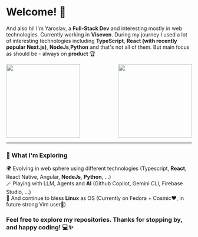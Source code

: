 # Welcome! 👋

And also hi! I'm Yaroslav, a __Full-Stack Dev__ and interesting mostly in web technologies. Currently working in __Viseven__.
During my journey I used a lot of interesting technologies including __TypeScript__, __React (with recently popular Next.js)__, __NodeJs__,__Python__ and that's not all of them.
But main focus as should be - always on __product__ 🏆

<div style="display: flex; justify-content: space-between; align-items: center;">
  <picture>
    <source
      srcset="https://github-readme-stats.vercel.app/api?username=yanklio&theme=dark&bg_color=00000000&border_color=30363d&title_color=428ff2"
      media="(prefers-color-scheme: dark)"
    />
    <source
      srcset="https://github-readme-stats.vercel.app/api?username=yanklio&theme=light&bg_color=00000000"
      media="(prefers-color-scheme: light), (prefers-color-scheme: no-preference)"
    />
    <img height="200px" align="center" style="min-height: 200px" src="https://github-readme-stats.vercel.app/api?username=yanklio&langs_count=8&layout=compact" />
  </picture>
  
  <picture>
    <source
      srcset="https://github-readme-stats.vercel.app/api/top-langs/?username=yanklio&langs_count=8&layout=compact&theme=dark&bg_color=00000000&border_color=30363d&title_color=428ff2"
      media="(prefers-color-scheme: dark)"
    />
    <source
      srcset="https://github-readme-stats.vercel.app/api/top-langs/?username=yanklio&langs_count=8&layout=compact&theme=light&bg_color=00000000"
      media="(prefers-color-scheme: light), (prefers-color-scheme: no-preference)"
    />
    <img height="200px" align="center" style="min-height: 200px" src="https://github-readme-stats.vercel.app/api/top-langs/?username=yanklio&langs_count=8&layout=compact" />
  </picture>
</div>

---

### 🚀 What I'm Exploring

🌍 Evolving in web sphere using different technologies (Typescript, __React__, React Native, Angular, __NodeJs__, __Python__, ...)\
🪄 Playing with LLM, Agents and __AI__ (Github Copilot, Gemini CLI, Firebase Studio, ...) \
🐧 And continue to bless __Linux__ as OS (Currently on Fedora + Cosmic❤️, in future strong Vim user💪)

### Feel free to explore my repositories. Thanks for stopping by, and happy coding! 💻✨

